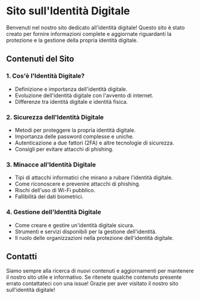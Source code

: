 # Sito sull'Identità Digitale

Benvenuti nel nostro sito dedicato all'identità digitale! Questo sito è stato creato per fornire informazioni complete e 
aggiornate riguardanti la protezione e la gestione della propria identità digitale.

## Contenuti del Sito

### 1. Cos'è l'Identità Digitale?
- Definizione e importanza dell'identità digitale.
- Evoluzione dell'identità digitale con l'avvento di internet.
- Differenze tra identità digitale e identità fisica.

### 2. Sicurezza dell'Identità Digitale
- Metodi per proteggere la propria identità digitale.
- Importanza delle password complesse e uniche.
- Autenticazione a due fattori (2FA) e altre tecnologie di sicurezza.
- Consigli per evitare attacchi di phishing.

### 3. Minacce all'Identità Digitale
- Tipi di attacchi informatici che mirano a rubare l'identità digitale.
- Come riconoscere e prevenire attacchi di phishing.
- Rischi dell'uso di Wi-Fi pubblico.
- Fallibilità dei dati biometrici.

### 4. Gestione dell'Identità Digitale
- Come creare e gestire un'identità digitale sicura.
- Strumenti e servizi disponibili per la gestione dell'identità.
- Il ruolo delle organizzazioni nella protezione dell'identità digitale.

## Contatti
Siamo sempre alla ricerca di nuovi contenuti e aggiornamenti per mantenere il nostro sito utile e informativo.
Se ritenete qualche contenuto presente errato contattateci con una issue!
Grazie per aver visitato il nostro sito sull'identità digitale!